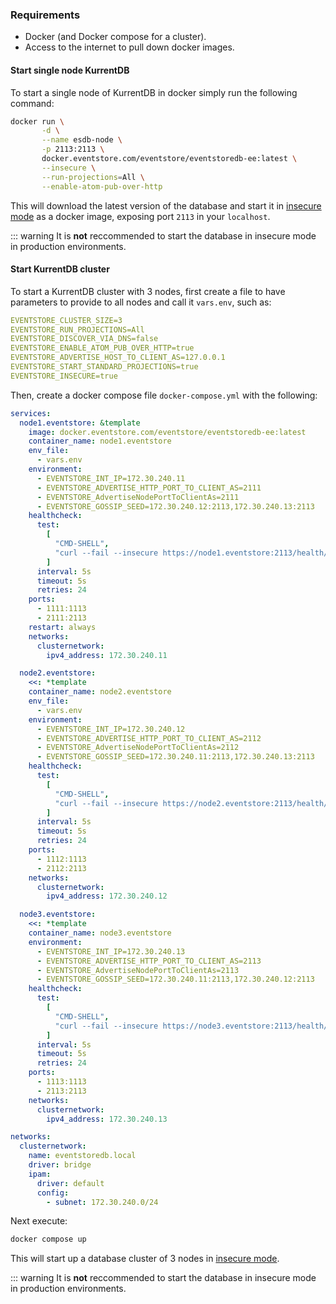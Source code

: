 <!-- #region requirements -->
### Requirements

- Docker (and Docker compose for a cluster).
- Access to the internet to pull down docker images.
<!-- #endregion requirements -->

<!-- #region singlenode -->
#### Start single node KurrentDB
To start a single node of KurrentDB in docker simply run the following command:

```bash
docker run \
       -d \
       --name esdb-node \
       -p 2113:2113 \
       docker.eventstore.com/eventstore/eventstoredb-ee:latest \
       --insecure \
       --run-projections=All \
       --enable-atom-pub-over-http
```

This will download the latest version of the database and start it in [insecure mode](/server/v24.10/security/README.md#running-without-security) as a docker image, exposing port `2113` in your `localhost`.

::: warning
It is **not** reccommended to start the database in insecure mode in production environments.

<!-- #endregion singlenode -->

<!-- #region cluster -->
#### Start KurrentDB cluster
To start a KurrentDB cluster with 3 nodes, first create a file to have parameters to provide to all nodes and call it `vars.env`, such as:

```yaml
EVENTSTORE_CLUSTER_SIZE=3
EVENTSTORE_RUN_PROJECTIONS=All
EVENTSTORE_DISCOVER_VIA_DNS=false
EVENTSTORE_ENABLE_ATOM_PUB_OVER_HTTP=true
EVENTSTORE_ADVERTISE_HOST_TO_CLIENT_AS=127.0.0.1
EVENTSTORE_START_STANDARD_PROJECTIONS=true
EVENTSTORE_INSECURE=true
```

Then, create a docker compose file `docker-compose.yml` with the following:

```yaml
services:
  node1.eventstore: &template
    image: docker.eventstore.com/eventstore/eventstoredb-ee:latest
    container_name: node1.eventstore
    env_file:
      - vars.env
    environment:
      - EVENTSTORE_INT_IP=172.30.240.11
      - EVENTSTORE_ADVERTISE_HTTP_PORT_TO_CLIENT_AS=2111
      - EVENTSTORE_AdvertiseNodePortToClientAs=2111
      - EVENTSTORE_GOSSIP_SEED=172.30.240.12:2113,172.30.240.13:2113
    healthcheck:
      test:
        [
          "CMD-SHELL",
          "curl --fail --insecure https://node1.eventstore:2113/health/live || exit 1",
        ]
      interval: 5s
      timeout: 5s
      retries: 24
    ports:
      - 1111:1113
      - 2111:2113
    restart: always
    networks:
      clusternetwork:
        ipv4_address: 172.30.240.11

  node2.eventstore:
    <<: *template
    container_name: node2.eventstore
    env_file:
      - vars.env
    environment:
      - EVENTSTORE_INT_IP=172.30.240.12
      - EVENTSTORE_ADVERTISE_HTTP_PORT_TO_CLIENT_AS=2112
      - EVENTSTORE_AdvertiseNodePortToClientAs=2112
      - EVENTSTORE_GOSSIP_SEED=172.30.240.11:2113,172.30.240.13:2113
    healthcheck:
      test:
        [
          "CMD-SHELL",
          "curl --fail --insecure https://node2.eventstore:2113/health/live || exit 1",
        ]
      interval: 5s
      timeout: 5s
      retries: 24
    ports:
      - 1112:1113
      - 2112:2113
    networks:
      clusternetwork:
        ipv4_address: 172.30.240.12

  node3.eventstore:
    <<: *template
    container_name: node3.eventstore
    environment:
      - EVENTSTORE_INT_IP=172.30.240.13
      - EVENTSTORE_ADVERTISE_HTTP_PORT_TO_CLIENT_AS=2113
      - EVENTSTORE_AdvertiseNodePortToClientAs=2113
      - EVENTSTORE_GOSSIP_SEED=172.30.240.11:2113,172.30.240.12:2113
    healthcheck:
      test:
        [
          "CMD-SHELL",
          "curl --fail --insecure https://node3.eventstore:2113/health/live || exit 1",
        ]
      interval: 5s
      timeout: 5s
      retries: 24
    ports:
      - 1113:1113
      - 2113:2113
    networks:
      clusternetwork:
        ipv4_address: 172.30.240.13

networks:
  clusternetwork:
    name: eventstoredb.local
    driver: bridge
    ipam:
      driver: default
      config:
        - subnet: 172.30.240.0/24

```


Next execute:

```bash
docker compose up
```
This will start up a database cluster of 3 nodes in [insecure mode](/server/v24.10/security/README.md#running-without-security).

::: warning
It is **not** reccommended to start the database in insecure mode in production environments.


<!-- #endregion cluster -->